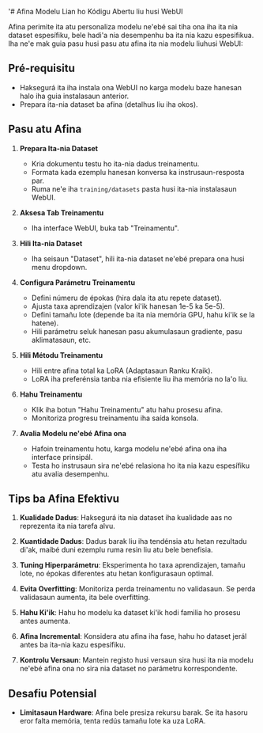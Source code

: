 '# Afina Modelu Lian ho Kódigu Abertu liu husi WebUI

Afina perimite ita atu personaliza modelu ne'ebé sai tiha ona iha ita nia dataset espesífiku, bele hadi'a nia desempenhu ba ita nia kazu espesifikua. Iha ne'e mak guia pasu husi pasu atu afina ita nia modelu liuhusi WebUI:

## Pré-requisitu

- Haksegurá ita iha instala ona WebUI no karga modelu baze hanesan halo iha guia instalasaun anterior.
- Prepara ita-nia dataset ba afina (detalhus liu iha okos).

## Pasu atu Afina

1. **Prepara Ita-nia Dataset**
   - Kria dokumentu testu ho ita-nia dadus treinamentu.
   - Formata kada ezemplu hanesan konversa ka instrusaun-resposta par.
   - Ruma ne'e iha `training/datasets` pasta husi ita-nia instalasaun WebUI.

2. **Aksesa Tab Treinamentu**
   - Iha interface WebUI, buka tab "Treinamentu".

3. **Hili Ita-nia Dataset**
   - Iha seisaun "Dataset", hili ita-nia dataset ne'ebé prepara ona husi menu dropdown.

4. **Configura Parámetru Treinamentu**
   - Defini númeru de épokas (hira dala ita atu repete dataset).
   - Ajusta taxa aprendizajen (valor ki'ik hanesan 1e-5 ka 5e-5).
   - Defini tamañu lote (depende ba ita nia memória GPU, hahu ki'ik se la hatene).
   - Hili parámetru seluk hanesan pasu akumulasaun gradiente, pasu aklimatasaun, etc.

5. **Hili Métodu Treinamentu**
   - Hili entre afina total ka LoRA (Adaptasaun Ranku Kraik).
   - LoRA iha preferénsia tanba nia efisiente liu iha memória no la'o liu.

6. **Hahu Treinamentu**
   - Klik iha botun "Hahu Treinamentu" atu hahu prosesu afina.
   - Monitoriza progresu treinamentu iha saída konsola.

7. **Avalia Modelu ne'ebé Afina ona**
   - Hafoin treinamentu hotu, karga modelu ne'ebé afina ona iha interface prinsipál.
   - Testa ho instrusaun sira ne'ebé relasiona ho ita nia kazu espesífiku atu avalia desempenhu.

## Tips ba Afina Efektivu

1. **Kualidade Dadus**: Haksegurá ita nia dataset iha kualidade aas no reprezenta ita nia tarefa alvu.

2. **Kuantidade Dadus**: Dadus barak liu iha tendénsia atu hetan rezultadu di'ak, maibé duni ezemplu ruma resin liu atu bele benefisia.

3. **Tuning Hiperparámetru**: Eksperimenta ho taxa aprendizajen, tamañu lote, no épokas diferentes atu hetan konfigurasaun optimal.

4. **Evita Overfitting**: Monitoriza perda treinamentu no validasaun. Se perda validasaun aumenta, ita bele overfitting.

5. **Hahu Ki'ik**: Hahu ho modelu ka dataset ki'ik hodi familia ho prosesu antes aumenta.

6. **Afina Incremental**: Konsidera atu afina iha fase, hahu ho dataset jerál antes ba ita-nia kazu espesífiku.

7. **Kontrolu Versaun**: Mantein registo husi versaun sira husi ita nia modelu ne'ebé afina ona no sira nia dataset no parámetru korrespondente.

## Desafiu Potensial

- **Limitasaun Hardware**: Afina bele presiza rekursu barak. Se ita hasoru eror falta memória, tenta redús tamañu lote ka uza LoRA.